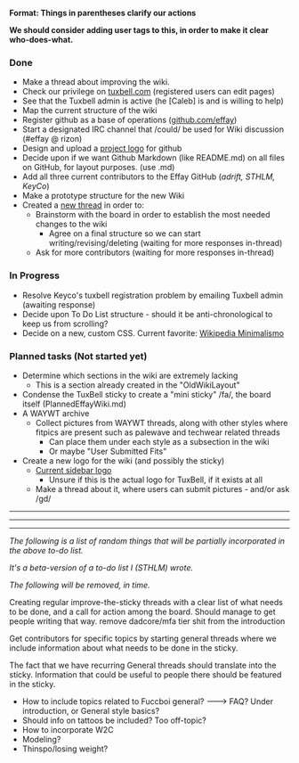 **Format: Things in parentheses clarify our actions**

**We should consider adding user tags to this, in order to make it clear who-does-what.**

### Done
- Make a thread about improving the wiki. 
- Check our privilege on [tuxbell.com](https://tuxbell.com) (registered users can edit pages)
- See that the Tuxbell admin is active (he [Caleb] is and is willing to help)
- Map the current structure of the wiki
- Register github as a base of operations ([github.com/effay](https://http://github.com/effay))
- Start a designated IRC channel that /could/ be used for Wiki discussion (#effay @ rizon)
- Design and upload a [project logo](https://raw.githubusercontent.com/effay/effay.github.io/master/effaylogo.png) for github 
- Decide upon if we want Github Markdown (like README.md) on all files on GitHub, for layout purposes. (use .md)
- Add all three current contributors to the Effay GitHub (*adrift, STHLM, KeyCo*)
- Make a prototype structure for the new Wiki
- Created a [new thread](https://boards.4chan.org/fa/thread/10022563) in order to:
  - Brainstorm with the board in order to establish the most needed changes to the wiki
    - Agree on a final structure so we can start writing/revising/deleting (waiting for more responses in-thread)
  - Ask for more contributors (waiting for more responses in-thread)

### In Progress
- Resolve Keyco's tuxbell registration problem by emailing Tuxbell admin (awaiting response)
- Decide upon To Do List structure - should it be anti-chronological to keep us from scrolling?
- Decide on a new, custom CSS. Current favorite: [Wikipedia Minimalismo](https://userstyles.org/styles/100852/wikipedia-minimalismo)

### Planned tasks (Not started yet)
- Determine which sections in the wiki are extremely lacking
  - This is a section already created in the "OldWikiLayout"
- Condense the TuxBell sticky to create a "mini sticky" /fa/, the board itself (PlannedEffayWiki.md)
- A WAYWT archive
  - Collect pictures from WAYWT threads, along with other styles where fitpics are present such as palewave and techwear related threads
    - Can place them under each style as a subsection in the wiki
    - Or maybe "User Submitted Fits"
- Create a new logo for the wiki (and possibly the sticky)
  - [Current sidebar logo](http://a.1339.cf/beusba.png)
    - Unsure if this is the actual logo for TuxBell, if it exists at all
  - Make a thread about it, where users can submit pictures - and/or ask /gd/


---
---
---
*The following is a list of random things that will be partially incorporated in the above to-do list.*

*It's a beta-version of a to-do list I (STHLM) wrote.*

*The following will be removed, in time.*

Creating regular improve-the-sticky threads with a clear list of what needs to be done, and a call for action among the board. Should manage to get people writing that way.
remove dadcore/mfa tier shit from the introduction

Get contributors for specific topics by starting general threads where we include information about what needs to be done in the sticky. 

The fact that we have recurring General threads should translate into the sticky.
Information that could be useful to people there should be featured in the sticky. 
- How to include topics related to Fuccboi general? ---> FAQ? Under introduction, or General style basics?
- Should info on tattoos be included? Too off-topic?
- How to incorporate W2C
- Modeling?
- Thinspo/losing weight?

